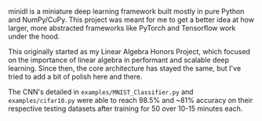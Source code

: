 minidl is a miniature deep learning framework built mostly in pure Python and NumPy/CuPy. This project was meant for me to get a better idea at how larger, more abstracted frameworks like PyTorch and Tensorflow work under the hood.

This originally started as my Linear Algebra Honors Project, which focused on the importance of linear algebra in performant and scalable deep learning. Since then, the core architecture has stayed the same, but I've tried to add a bit of polish here and there.

The CNN's detailed in `examples/MNIST_Classifier.py` and `examples/cifar10.py` were able to reach 98.5% and ~81% accuracy on their respective testing datasets after training for 50 over 10-15 minutes each.